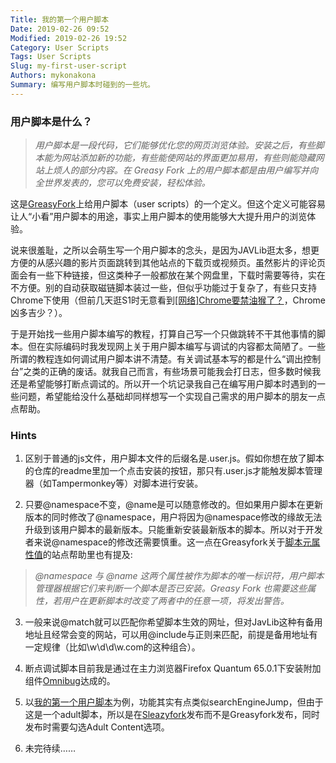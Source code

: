 ```yaml
---
Title: 我的第一个用户脚本
Date: 2019-02-26 09:52
Modified: 2019-02-26 19:52
Category: User Scripts
Tags: User Scripts
Slug: my-first-user-script
Authors: mykonakona
Summary: 编写用户脚本时碰到的一些坑。
---
```


### 用户脚本是什么？

> *用户脚本是一段代码，它们能够优化您的网页浏览体验。安装之后，有些脚本能为网站添加新的功能，有些能使网站的界面更加易用，有些则能隐藏网站上烦人的部分内容。在 Greasy Fork 上的用户脚本都是由用户编写并向全世界发表的，您可以免费安装，轻松体验。*

这是[GreasyFork][1]上给用户脚本（user scripts）的一个定义。但这个定义可能容易让人“小看”用户脚本的用途，事实上用户脚本的使用能够大大提升用户的浏览体验。

说来很羞耻，之所以会萌生写一个用户脚本的念头，是因为JAVLib逛太多，想更方便的从感兴趣的影片页面跳转到其他站点的下载页或视频页。虽然影片的评论页面会有一些下种链接，但这类种子一般都放在某个网盘里，下载时需要等待，实在不方便。别的自动获取磁链脚本装过一些，但似乎功能过于复杂了，有些只支持Chrome下使用（但前几天逛S1时无意看到[[网络]Chrome要禁油猴了？][2]，Chrome凶多吉少？）。

于是开始找一些用户脚本编写的教程，打算自己写一个只做跳转不干其他事情的脚本。但在实际编码时我发现网上关于用户脚本编写与调试的内容都太简陋了。一些所谓的教程连如何调试用户脚本讲不清楚。有关调试基本写的都是什么“调出控制台”之类的正确的废话。就我自己而言，有些场景可能我会打日志，但多数时候我还是希望能够打断点调试的。所以开一个坑记录我自己在编写用户脚本时遇到的一些问题，希望能给没什么基础却同样想写一个实现自己需求的用户脚本的朋友一点点帮助。

### Hints

1. 区别于普通的js文件，用户脚本文件的后缀名是.user.js。假如你想在放了脚本的仓库的readme里加一个点击安装的按钮，那只有.user.js才能触发脚本管理器（如Tampermonkey等）对脚本进行安装。

2. 只要@namespace不变，@name是可以随意修改的。但如果用户脚本在更新版本的同时修改了@namespace，用户将因为@namespace修改的缘故无法升级到该用户脚本的最新版本。只能重新安装最新版本的脚本。所以对于开发者来说@namespace的修改还需要慎重。这一点在Greasyfork关于[脚本元属性值][3]的站点帮助里也有提及:
> *@namespace 与 @name 这两个属性被作为脚本的唯一标识符，用户脚本管理器根据它们来判断一个脚本是否已安装。Greasy Fork 也需要这些属性，若用户在更新脚本时改变了两者中的任意一项，将发出警告。*

3. 一般来说@match就可以匹配你希望脚本生效的网址，但对JavLib这种有备用地址且经常会变的网站，可以用@include与正则来匹配，前提是备用地址有一定规律（比如\w\d\d\w.com的这种组合）。

4. 断点调试脚本目前我是通过在主力浏览器Firefox Quantum 65.0.1下安装附加组件[Omnibug][4]达成的。

5. 以[我的第一个用户脚本][5]为例，功能其实有点类似searchEngineJump，但由于这是一个adult脚本，所以是在[Sleazyfork][6]发布而不是Greasyfork发布，同时发布时需要勾选Adult Content选项。

6. 未完待续……

[1]: https://greasyfork.org/zh-CN
[2]: https://bbs.saraba1st.com/2b/forum.php?mod=viewthread&tid=1810856
[3]: https://greasyfork.org/zh-CN/help/meta-keys
[4]: https://addons.mozilla.org/zh-CN/firefox/addon/omnibug/
[5]: https://sleazyfork.org/zh-CN/scripts/377603
[6]: https://sleazyfork.org/zh-CN
